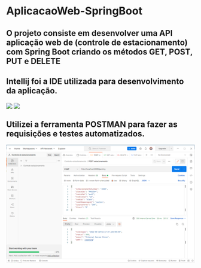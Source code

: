 # AplicacaoWeb-SpringBoot

## O projeto consiste em desenvolver uma API aplicação web de (controle de estacionamento) com Spring Boot criando os métodos GET, POST, PUT e DELETE 

## Intellij foi a IDE utilizada para desenvolvimento da aplicação. 

<img align="center" src="https://resources.jetbrains.com/storage/products/intellij-idea/img/meta/preview.png"/>


<img align="center" src="https://miro.medium.com/max/952/1*4ZPi1b_ca54pUE9xRB-IFQ.jpeg"/>

## Utilizei a ferramenta POSTMAN para fazer as requisições e testes automatizados.

<img align="center" src="https://github.com/renildobsantos/AplicacaoWeb-SpringBoot/blob/main/Postman.PNG"/>




